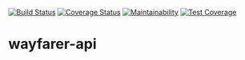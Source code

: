 [![Build Status](https://travis-ci.org/abdul-wahab-bello/wayfarer-api.svg?branch=develop)](https://travis-ci.org/abdul-wahab-bello/wayfarer-api)
[![Coverage Status](https://coveralls.io/repos/github/abdul-wahab-bello/wayfarer-api/badge.svg?branch=develop)](https://coveralls.io/github/abdul-wahab-bello/wayfarer-api?branch=ch-project-init-167089825)
[![Maintainability](https://api.codeclimate.com/v1/badges/9123026fcb702cf35c32/maintainability)](https://codeclimate.com/github/abdul-wahab-bello/wayfarer-api/maintainability)
[![Test Coverage](https://api.codeclimate.com/v1/badges/9123026fcb702cf35c32/test_coverage)](https://codeclimate.com/github/abdul-wahab-bello/wayfarer-api/test_coverage)

# wayfarer-api
